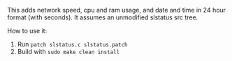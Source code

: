 This adds network speed, cpu and ram usage, and date and time in 24 hour format (with seconds). It assumes an unmodified slstatus src tree.

How to use it:
1. Run `patch slstatus.c slstatus.patch`
2. Build with `sudo make clean install`
